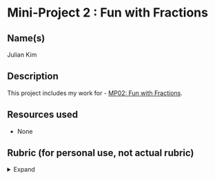 # Mini-Project 2 : Fun with Fractions
## Name(s)
Julian Kim

## Description
This project includes my work for - [MP02: Fun with Fractions](https://rebelsky.cs.grinnell.edu/Courses/CSC207/2023Fa/mps/mp02.html).

## Resources used
- None

## Rubric (for personal use, not actual rubric)
<details>

<summary> Expand </summary>
    
### Redo or above
- [x] Includes the three specified `.java` files, correctly named.
- [x] Each class has an introductory Javadoc comment that indicates
    the author and purpose. 
- [x] Includes a `README.md` file.
- [x] The `README.md` file contains the appropriate information (authors,
    purpose, acknowledgements if appropriate)
- [x] All files compile correctly.
- [x] `QuickCalculator` and `InteractiveCalculator` run.
- [x] `BFCalculator` includes the two required non-static methods,
    `evaluate` and `store`.
### Meets expectations or above
- [x] Appears to follow Google Java style guidelines for indentation
    and such. (*Used VSCode's built-in formatter to ensure*)
- [x] Fractions always appear in simplest form.
- [x] Handles expressions with two fractions and one operation. 
- [x] Handles expressions with one fraction, one register, and one operation.
- [x] All data are stored in class fields, so that we can have two
   `BFCalculator` objects running simultaneously and they will not
   interfere with each other.
### Exemplary / Exceeds expectations
- [x] All (or most) repeated code has been factored out into individual
    methods.  It is *not* necessary that common code between 
    `QuickCalculator` and `InteractiveCalculator` be factored out into
    a separate class. (*Probably compliant?*)
- [x] All or most variable names are appropriate. (*Again, probably.*)
- [x] Handles expressions without fractional parts, such as `2 + 123`. (*Yeah, it does, but it converts it to an integer over 1.*)
- [x] Handles expressions with no operations, such as `a`, `11/2`, or `5`.
- [x] Handles negative numbers.
- [x] Provides an appropriate error message if the expression has the
    wrong form (e.g., two numbers/registers in a row or two operations
    in a row).

### Notes
- (9/14/23) Last 3 crash and burn! I thought we didn't need to handle those errors yet...
    Time to fix!
- (9/14/23) Fixed. Finally done!

</details>
